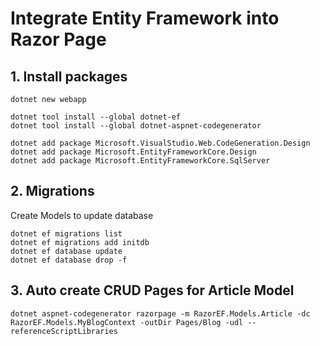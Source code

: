 # Integrate Entity Framework into Razor Page

## 1. Install packages

```
dotnet new webapp

dotnet tool install --global dotnet-ef
dotnet tool install --global dotnet-aspnet-codegenerator

dotnet add package Microsoft.VisualStudio.Web.CodeGeneration.Design
dotnet add package Microsoft.EntityFrameworkCore.Design
dotnet add package Microsoft.EntityFrameworkCore.SqlServer
```

## 2. Migrations

Create Models to update database

```
dotnet ef migrations list
dotnet ef migrations add initdb
dotnet ef database update
dotnet ef database drop -f
```

## 3. Auto create CRUD Pages for Article Model

`dotnet aspnet-codegenerator razorpage -m RazorEF.Models.Article -dc RazorEF.Models.MyBlogContext -outDir Pages/Blog -udl --referenceScriptLibraries`
